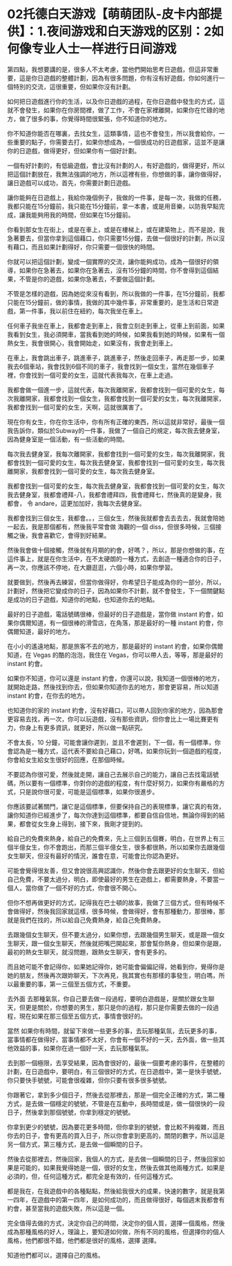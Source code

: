 # 02托德白天游戏【萌萌团队-皮卡内部提供】：1.夜间游戏和白天游戏的区别：2如何像专业人士一样进行日间游戏

第四點，我想要講的是，很多人不太考慮，當他們開始思考日遊戲，但這非常重要，這是你日遊戲的整體計劃，因為有很多問題，你有沒有好遊戲，你如何進行一個特別的交流，這很重要，但如果你沒有計劃。

如何把日遊戲進行你的生活，以及你日遊戲的過程，在你日遊戲中發生的方式，這就不會發生，如果你在你房間裡，做了工作，不會在家裡離開，如果你在忙碌的地方，做了很多的事，你覺得時間很緊張，你不知道你的地方。

你不知道你能否在哪裏，去找女生，這類事情，這也不會發生，所以我會給你，一些重要的點子，你需要去打，如果你想成為，一個很成功的日遊戲家，這並不是讓你的日遊戲，做得更好，但如果你有一個好計劃。

一個有好計劃的，有低級遊戲，會比沒有計劃的人，有好遊戲的，做得更好，所以把這個計劃放在，我無法強調的地方，所以這裡有些，你想做的事，讓你做得好，讓日遊戲可以成功，首先，你需要計劃日遊戲。

讓你能夠在日遊戲上，我給你幾個例子，我做的一件事，是每一次，我做的任務，我都只能在15分鐘前，我只能在15分鐘前，拿一本書，或是用音樂，以防我早點完成，讓我能夠用我的時間，但如果在15分鐘前。

你看到那女生在街上，或是在車上，或是在樓梯上，或在建築物上，而不是說，我急著要去，但當你拿到這個藉口，你只需要15分鐘，去做一個很好的計劃，所以沒有藉口，而且如果計劃得好，你只需要一個很快的時間。

你就可以把這個計劃，變成一個實際的交流，讓你能夠成功，成為一個很好的領導，如果你在急著去，如果你在急著去，沒有15分鐘的時間，你不會得到這個結果，不管是你的遊戲，如果你急著去，不要做這個計劃。

不管是怎樣的遊戲，因為她從來沒有看到，所以我做的一件事，在15分鐘前，我都只能在15分鐘前，做的事情，我做的其中幾件事，非常重要的，是生活和日常遊戲，第一件事，我以前住在紐約，每次我坐在車上。

任何車子我坐在車上，我都會走到車上，我會立刻走到車上，從車上到前面，如果我看到女生，我必須開車，當我看到她的時候，如果我看到她的時候，如果有一個熱女生，我會很開心，我會開始走，如果沒有，我會走到車上。

在車上，我會跳出車子，跳進車子，跳進車子，然後走回車子，再走那一步，如果我去6個車站，我會找到6個不同的車子，我會找到一個女生，當然在幾個車子裡，你會找到一個可愛的女生，這就代表我每次，在車上走過。

我都會做一個進一步，這就代表，每次我離開家，我都會找到一個可愛的女生，每次我離開家，我都會找到一個女生，我都會找到一個可愛的女生，每次我離開家，我都會找到一個可愛的女生，天啊，這就很厲害了。

現在你有女生，你在你生活中，你有所有正確的東西，所以這就非常好，最後一個我告訴你，類似於Subway的一件事，我做了一個自己的規定，每次我去健身室，因為健身室是一個活動，有一些活動的時間。

每次我去健身室，我每次離開家，我都會找到一個可愛的女生，每次我離開家，我都會找到一個可愛的女生，每次我去健身室，我都會找到一個可愛的女生，每次我離開家，我都會找到一個可愛的女生，每次我去健身室。

我都會找到一個可愛的女生，每次我去健身室，我都會找到一個可愛的女生，每次我去健身室，我都會禮拜-八，我都會禮拜四，我會禮拜七，然後真的是變身，我都會， 令 andare，這更加加好，我每次去健身室。

我都會找到三個女生，我都會。。，三個女生，然後我就都會去去去去，我就會陪她一起去，我是那個都有，然後我平常會做 海觀的一個 diss，但很多時候，三個接觸之後，我會喜歡它，會得到好結果。

然後我會做十個接觸，然後就有月期的約會，好嗎？，所以，那是你想做的事，在這件事上，就是在你生活中，在不太硬朗的一種方式，去創造一種適合你的日子，再一次，你應該不停地，在大廳逛逛，六個小時，如果你學習。

就要做到，然後再去練習，但當你做得好，你希望日子能成為你的一部分，所以，計劃好，然後把它變成你的日子，因為如果你不計劃，就不會發生，下一個關鍵點是成功的日子遊戲，知道你的地點，也知道你去的地點。

最好的日子遊戲，電話號碼很棒，但最好的日子遊戲是，當你做 instant 約會，如果你偶爾知道，有一個很棒的滑雪店，在角落，那是最好的一種 instant 約會，你偶爾知道，最好的地方。

在小小的遙遠地點，那是旅客不去的地方，那是最好的 instant 約會，如果你偶爾知道，在 Vegas 的酷的泡泡，我住在 Vegas，你可以帶人去，等等，那是最好的 instant 約會。

如果你不知道，你可以還是 instant 約會，你還可以說，我知道一個很棒的地方，就開始走路，然後找到你去，但如果你知道你去的地方，那會更容易，所以知道 instant 約會，在你去的地方。

也知道你的家的 instant 約會，沒有好藉口，可以帶人回到你家的地方，因為那會更容易去找，再一次，你可以玩遊戲，沒有那些資訊，但你會比上一場比賽更有力，你身上有更多資訊，就更好，所以做一點研究。

不會太長，10 分鐘，可能會讓你遲到，並且不會遲到，下一個，有一個標準，你會認為是一種方式，這代表不要給自己藉口，好嗎，如果你玩到一個遊戲的程度，你會給女生給女生很好的回應，在那個時候。

不要認為你很可愛，然後就走開，讓自己去展示自己的能力，讓自己去找電話號碼，所以要有一個標準，你對你的遊戲的程度，有什麼好努力，如果你有嚴格的方式，只是說你很可愛，可能是這個標準，如果你很進步。

你應該要試著關門，讓它是這個標準，但要保持自己的表現標準，讓它真的有效，讓你知道你已經進步了，每次你達到這個標準，都要自信自信地，無論你得到的結果，都會從女生身上得到，接下來，我剛才提到的。

給自己的免費來熱身，給自己的免費來，先上三個到五個賽，明白，在世界上有三個半億女生，你不會跑出，而那三個半億女生，很多都很熱，所以如果你去跟幾個女生聊天，但沒有最好的情況，誰會在意，可能會比你認為更好。

可能會覺得很友善，但又會說很高興認識你，然後你會去跟更好的女生聊天，但給自己免費，不要太過分，明白，即使最好的男生在遊戲上，都需要熱身，不要當一個人，當你做了一個不好的方式，你會很不開心。

但你不想再做更好的方式，記得我在巴士頓的故事，我做了三個方式，但有時候不會做得好，然後我回家就這樣，很多時候，會做得好，會有那種動力，那很棒，那就是我們在找的，所以給自己免費熱身，給自己免費熱身。

去跟幾個女生聊天，但不要太過分，如果你想，去跟幾個男生聊天，或是跟一個女生聊天，跟一個女生聊天，然後就把嘴巴開起來，那會幫你熱身，但如果你是跟，最初的熱女生聊天，就沒問題，跟熱女生聊天，會有更多的。

而且她可能不會記得你，如果她記得你，她可能會偏偏記得，她看到你，覺得你是她的朋友，然後再次跟妳聊天，下次再見，我其實也有那樣的事發生，明白嗎，所以最重要的事，第一三個至五個方式，不重要。

去外面 去那種氣氛，你自己要去做一段過程，要明白遊戲是，是關於跟女生聊天，但更是關於，你想要的男生，那只是你的過程，那只是你需要去做的一段過程，現在如果在那三個至五個方式，事情會很好的。

當然 如果你有時間，就留下來做一些更多的事，去玩那種氣氛，去玩更多的事，當事情都在做得好，當事情都不太好，你會有一個不好的一天，去外面，做一些其他效益的事，如果你在過一個好一天，去玩那種氣氛。

去到那一個極限，去享受結果，因為會很好的，最後一個要考慮的事件，在整體的計劃，在日遊戲中，要明白，有三個很好的方式，在日遊戲中，第一是快手號號，你只要快手號號，可能會很複雜，但你只要有很多很多號號。

你跟著它，拿到多少個日子，然後去從那裡去，那是一個完全正確的方式，第二種方式，是去做一個穩定的號號，不管是在互動中，長時間或是，做一個很快的一段日子，然後拿到那個號號，你拿到穩定的號號。

你拿到更少的號號，因為要花更多時間，但你拿到的號號，會比較不夠複雜，而且你去的日子，會有更高的買入日子，所以你會拿到更高的，關閉的數字，所以這是另一個方式，第三種方式，是去做一個瞬間的日子。

然後去從那裡去，然後回家，我個人的方式，是去做一個瞬間的日子，然後回家如果是可能的，如果我覺得她是一個，很好的女生，然後去做其他兩種方式，如果是必須的，但，任何這種方式，都完全是有效的，任何這種方式。

都是我在，在我遊戲中的各種點點，然後給我很大的成果，快速的數字，就是我第一四年，在遊戲中的第一四年，是如何成功的，而且做得很好，每個週末我都會有約會，甚至當我的遊戲失敗，所以這是一個。

完全值得去做的方式，決定你自己的時間，決定你的個人質，選擇一個風格，然後成為那種風格的好人，理論上，要知道如何做，所有不同的風格，但選擇你的個人風格，他們都很不錯，他們都是很好的風格，選擇 選擇。

知道他們都可以，選擇自己的風格。